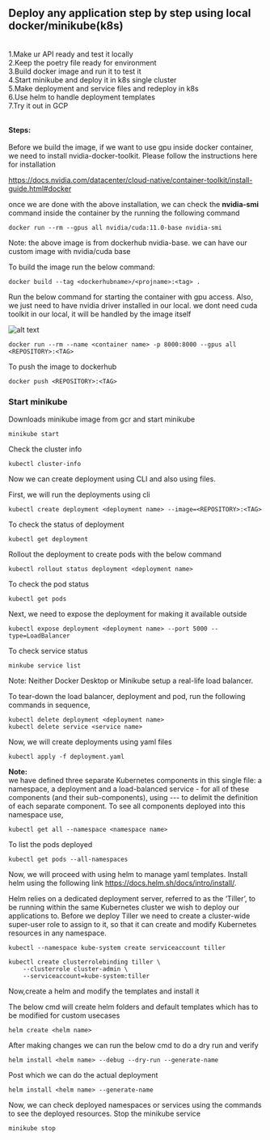 ## Deploy any application step by step using local docker/minikube(k8s)

<br>
1.Make ur API ready and test it locally </br> 
2.Keep the poetry file ready for environment </br> 
3.Build docker image and run it to test it </br> 
4.Start minikube and deploy it in k8s single cluster </br> 
5.Make deployment and service files and redeploy in k8s </br> 
6.Use helm to handle deployment templates </br> 
7.Try it out in GCP </br> 
</br>

<b>Steps:</b></br></br>
Before we build the image, if we want to use gpu inside docker container, we need to install nvidia-docker-toolkit. Please follow the instructions here for installation</br>

https://docs.nvidia.com/datacenter/cloud-native/container-toolkit/install-guide.html#docker
</br>

once we are done with the above installation, we can check the __nvidia-smi__ command inside the container by the running the following command

```
docker run --rm --gpus all nvidia/cuda:11.0-base nvidia-smi
```

Note: the above image is from dockerhub nvidia-base. we can have our custom image with nvidia/cuda base


To build the image run the below command:
``` 
docker build --tag <dockerhubname>/<projname>:<tag> .
```

Run the below command for starting the container with gpu access. Also, we just need to have nvidia driver installed in our local. we dont need cuda toolkit in our local, it will be handled by the image itself


<img src="https://cloud.githubusercontent.com/assets/3028125/12213714/5b208976-b632-11e5-8406-38d379ec46aa.png" alt="alt text" title="image Title" />



```
docker run --rm --name <container name> -p 8000:8000 --gpus all <REPOSITORY>:<TAG>
```

To push the image to dockerhub

```
docker push <REPOSITORY>:<TAG>
```


### Start minikube

Downloads minikube image from gcr and start minikube

```
minikube start
```

Check the cluster info
```
kubectl cluster-info
```

Now we can create deployment using CLI and also using files. 

First, we will run the deployments using cli

```
kubectl create deployment <deployment name> --image=<REPOSITORY>:<TAG>
```

To check the status of deployment
```
kubectl get deployment
```

Rollout the deployment to create pods with the below command
```
kubectl rollout status deployment <deployment name>
```

To check the pod status
```
kubectl get pods
```

Next, we need to expose the deployment for making it available outside

```
kubectl expose deployment <deployment name> --port 5000 --type=LoadBalancer
```
To check service status

```
minkube service list
```

Note:
Neither Docker Desktop or Minikube setup a real-life load balancer.


To tear-down the load balancer, deployment and pod, run the following commands in sequence,

```
kubectl delete deployment <deployment name>
kubectl delete service <service name>
```

Now, we will create deployments using yaml files


```
kubectl apply -f deployment.yaml
```

<b>Note:</b></br>
we have defined three separate Kubernetes components in this single file: a namespace, a deployment and a load-balanced service - for all of these components (and their sub-components), using --- to delimit the definition of each separate component. To see all components deployed into this namespace use,

```
kubectl get all --namespace <namespace name>
```

To list the pods deployed 
```
kubectl get pods --all-namespaces
```

Now, we will proceed with using helm to manage yaml templates. Install helm using the following link https://docs.helm.sh/docs/intro/install/.


Helm relies on a dedicated deployment server, referred to as the ‘Tiller’, to be running within the same Kubernetes cluster we wish to deploy our applications to. Before we deploy Tiller we need to create a cluster-wide super-user role to assign to it, so that it can create and modify Kubernetes resources in any namespace. 

```
kubectl --namespace kube-system create serviceaccount tiller

kubectl create clusterrolebinding tiller \
    --clusterrole cluster-admin \
    --serviceaccount=kube-system:tiller
```

Now,create a helm and modify the templates and install it

The below cmd will create helm folders and default templates which has to be modified for custom usecases
```
helm create <helm name>
```
After making changes we can run the below cmd to do a dry run and verify

```
helm install <helm name> --debug --dry-run --generate-name
```

Post which we can do the actual deployment

```
helm install <helm name> --generate-name
```

Now, we can check deployed namespaces or services using the commands to see the deployed resources. Stop the minikube service

```
minikube stop
```


